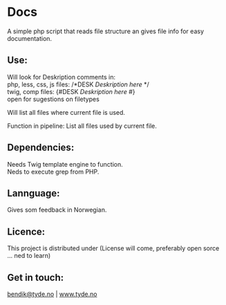 # Docs
A simple php script that reads file structure an gives file info for easy documentation. 

## Use:
Will look for Deskription comments in:  
php, less, css, js files: /*DESK *Deskription here* */  
twig, comp files: {#DESK *Deskription here* #}  
open for sugestions on filetypes

Will list all files where current file is used.

Function in pipeline:
List all files used by current file.

## Dependencies:
Needs Twig template engine to function.  
Neds to execute grep from PHP.

## Lannguage:
Gives som feedback in Norwegian.

## Licence:
This project is distributed under (License will come, preferably open sorce ... ned to learn)

## Get in touch:
bendik@tyde.no  |  www.tyde.no
